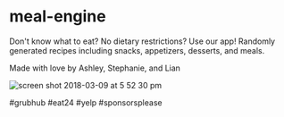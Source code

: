 # meal-engine

Don't know what to eat? No dietary restrictions? Use our app! Randomly generated recipes including snacks, appetizers, desserts, and meals.

Made with love by Ashley, Stephanie, and Lian

![screen shot 2018-03-09 at 5 52 30 pm](https://user-images.githubusercontent.com/22802127/37322016-76c9b2b0-2638-11e8-895c-336ca31cee13.png)


#grubhub #eat24 #yelp #sponsorsplease


